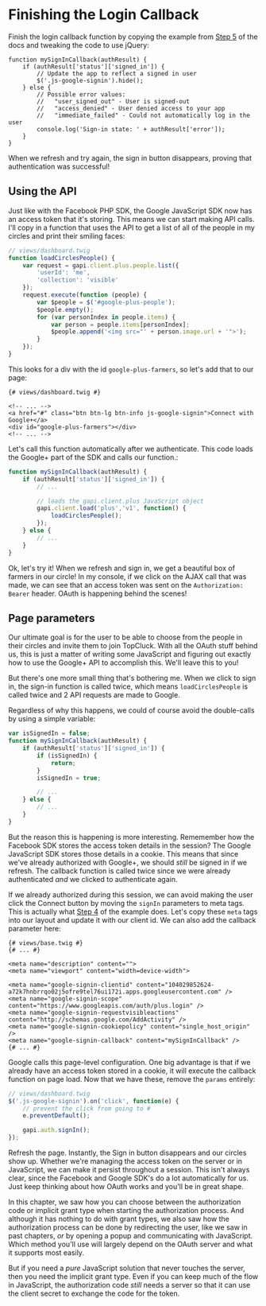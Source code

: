 # Finishing the Login Callback

Finish the login callback function by copying the example from [Step 5][Step 5] of 
the docs and tweaking the code to use jQuery:

```html+jinja
function mySignInCallback(authResult) {
    if (authResult['status']['signed_in']) {
        // Update the app to reflect a signed in user
        $('.js-google-signin').hide();
    } else {
        // Possible error values:
        //   "user_signed_out" - User is signed-out
        //   "access_denied" - User denied access to your app
        //   "immediate_failed" - Could not automatically log in the user
        console.log('Sign-in state: ' + authResult['error']);
    }
}
```

When we refresh and try again, the sign in button disappears, proving that
authentication was successful!

## Using the API

Just like with the Facebook PHP SDK, the Google JavaScript SDK now has an
access token that it's storing. This means we can start making API calls.
I'll copy in a function that uses the API to get a list of all of the people
in my circles and print their smiling faces:

```javascript
// views/dashboard.twig
function loadCirclesPeople() {
    var request = gapi.client.plus.people.list({
        'userId': 'me',
        'collection': 'visible'
    });
    request.execute(function (people) {
        var $people = $('#google-plus-people');
        $people.empty();
        for (var personIndex in people.items) {
            var person = people.items[personIndex];
            $people.append('<img src="' + person.image.url + '">');
        }
    });
}
```

This looks for a div with the id `google-plus-farmers`, so let's add that
to our page:

```html+jinja
{# views/dashboard.twig #}

<!-- ... -->
<a href="#" class="btn btn-lg btn-info js-google-signin">Connect with Google+</a>
<div id="google-plus-farmers"></div>
<!-- ... -->
```

Let's call this function automatically after we authenticate. This code loads the
Google+ part of the SDK and calls our function.:

```javascript
function mySignInCallback(authResult) {
    if (authResult['status']['signed_in']) {
        // ...

        // loads the gapi.client.plus JavaScript object
        gapi.client.load('plus','v1', function() {
            loadCirclesPeople();
        });
    } else {
        // ...
    }
}
```

Ok, let's try it! When we refresh and sign in, we get a beautiful box of
farmers in our circle! In my console, if we click on the AJAX call that was
made, we can see that an access token was sent on the `Authorization: Bearer`
header. OAuth is happening behind the scenes!

## Page parameters

Our ultimate goal is for the user to be able to choose from the people in
their circles and invite them to join TopCluck. With all the OAuth stuff behind
us, this is just a matter of writing some JavaScript and figuring out exactly
how to use the Google+ API to accomplish this. We'll leave this to you!

But there's one more small thing that's bothering me. When we click to sign in,
the sign-in function is called twice, which means `loadCirclesPeople`
is called twice and 2 API requests are made to Google.

Regardless of why this happens, we could of course avoid the double-calls
by using a simple variable:

```javascript
var isSignedIn = false;
function mySignInCallback(authResult) {
    if (authResult['status']['signed_in']) {
        if (isSignedIn) {
            return;
        }
        isSignedIn = true;

        // ...
    } else {
        // ...
    }
}
```

But the reason this is happening is more interesting. Rememember how the
Facebook SDK stores the access token details in the session? The Google JavaScript
SDK stores those details in a cookie. This means that since we've already
authorized with Google+, we should *still* be signed in if we refresh. The
callback function is called twice since we were already authenticated *and* we
clicked to authenticate again.

If we already authorized during this session, we can avoid making the user
click the Connect button by moving the `signIn` parameters to meta tags.
This is actually what [Step 4][Step 4] of the example does. Let's copy
these `meta` tags into our layout and update it with our client id. We
can also add the callback parameter here:

```html+jinja
{# views/base.twig #}
{# ... #}

<meta name="description" content="">
<meta name="viewport" content="width=device-width">

<meta name="google-signin-clientid" content="104029852624-a72k7hnbrrqo02j5ofre9tel76ui172i.apps.googleusercontent.com" />
<meta name="google-signin-scope" content="https://www.googleapis.com/auth/plus.login" />
<meta name="google-signin-requestvisibleactions" content="http://schemas.google.com/AddActivity" />
<meta name="google-signin-cookiepolicy" content="single_host_origin" />
<meta name="google-signin-callback" content="mySignInCallback" />
{# ... #}
```

Google calls this page-level configuration. One big advantage is that if
we already have an access token stored in a cookie, it will execute the callback
function on page load. Now that we have these, remove the `params` entirely:

```javascript
// views/dashboard.twig
$('.js-google-signin').on('click', function(e) {
    // prevent the click from going to #
    e.preventDefault();

    gapi.auth.signIn();
});
```

Refresh the page. Instantly, the Sign in button disappears and our circles
show up. Whether we're managing the access token on the server or in JavaScript,
we can make it persist throughout a session. This isn't always clear, since
the Facebook and Google SDK's do a lot automatically for us. Just keep thinking
about how OAuth works and you'll be in great shape.

In this chapter, we saw how you can choose between the authorization code
or implicit grant type when starting the authorization process. And although
it has nothing to do with grant types, we also saw how the authorization
process can be done by redirecting the user, like we saw in past chapters,
*or* by opening a popup and communicating with JavaScript. Which method you'll
use will largely depend on the OAuth server and what it supports most easily.

But if you need a *pure* JavaScript solution that never touches the server,
then you need the implicit grant type. Even if you can keep much of the flow
in JavaScript, the authorization code *still* needs a server so that it can
use the client secret to exchange the code for the token.

[Step 4]: https://developers.google.com/+/web/signin/javascript-flow#step_4_initiate_the_sign-in_flow_with_javascript
[Step 5]: https://developers.google.com/+/web/signin/javascript-flow#step_5_handling_the_sign-in
